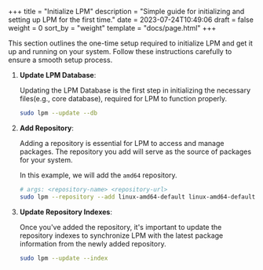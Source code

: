 +++
title = "Initialize LPM"
description = "Simple guide for initializing and setting up LPM for the first time."
date = 2023-07-24T10:49:06
draft = false
weight = 0
sort_by = "weight"
template = "docs/page.html"
+++

This section outlines the one-time setup required to initialize LPM and get it up and running on your system.
Follow these instructions carefully to ensure a smooth setup process.


1. **Update LPM Database**:

    Updating the LPM Database is the first step in initializing the necessary files(e.g., core database), required for LPM to function properly.

    ```sh
    sudo lpm --update --db
    ```

2. **Add Repository**:

    Adding a repository is essential for LPM to access and manage packages. The repository you add will serve as the source of packages for your system.

    In this example, we will add the `amd64` repository.

    ```sh
    # args: <repository-name> <repository-url>
    sudo lpm --repository --add linux-amd64-default linux-amd64-default.lpm.lodosgroup.org
    ```

3. **Update Repository Indexes**:

    Once you've added the repository, it's important to update the repository indexes to synchronize LPM with the latest package information from the newly
    added repository.

    ```sh
    sudo lpm --update --index
    ```
